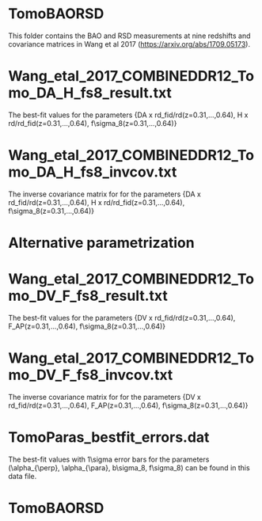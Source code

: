 # TomoBAORSD

This folder contains the BAO and RSD measurements at nine redshifts and covariance matrices in Wang et al 2017 (https://arxiv.org/abs/1709.05173).

# Wang_etal_2017_COMBINEDDR12_Tomo_DA_H_fs8_result.txt

The best-fit values for the parameters {DA x rd_fid/rd(z=0.31,...,0.64), H x rd/rd_fid(z=0.31,...,0.64), f\sigma_8(z=0.31,...,0.64)}

# Wang_etal_2017_COMBINEDDR12_Tomo_DA_H_fs8_invcov.txt

The inverse covariance matrix for for the parameters {DA x rd_fid/rd(z=0.31,...,0.64), H x rd/rd_fid(z=0.31,...,0.64), f\sigma_8(z=0.31,...,0.64)}

# Alternative parametrization
# Wang_etal_2017_COMBINEDDR12_Tomo_DV_F_fs8_result.txt

The best-fit values for the parameters {DV x rd_fid/rd(z=0.31,...,0.64), F_AP(z=0.31,...,0.64), f\sigma_8(z=0.31,...,0.64)}

# Wang_etal_2017_COMBINEDDR12_Tomo_DV_F_fs8_invcov.txt

The inverse covariance matrix for for the parameters {DV x rd_fid/rd(z=0.31,...,0.64), F_AP(z=0.31,...,0.64), f\sigma_8(z=0.31,...,0.64)}

# TomoParas_bestfit_errors.dat

The best-fit values with 1\sigma error bars for the parameters (\alpha_{\perp}, \alpha_{\para}, b\sigma_8, f\sigma_8) can be found in this data file.

# TomoBAORSD
